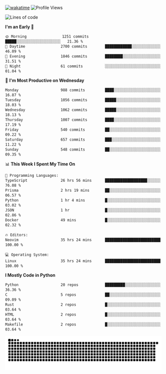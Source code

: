 [![wakatime](https://wakatime.com/badge/user/b920b284-3cde-4cd4-b72e-f7f22d050b16.svg)](https://wakatime.com/@b920b284-3cde-4cd4-b72e-f7f22d050b16)
![Profile Views](http://img.shields.io/badge/Profile%20Views-4586-blue)
<!--START_SECTION:waka-->
![Lines of code](https://img.shields.io/badge/From%20Hello%20World%20I%27ve%20Written-5.2%20million%20lines%20of%20code-blue)

**I'm an Early 🐤** 

```text
🌞 Morning                1251 commits        █████░░░░░░░░░░░░░░░░░░░░   21.36 % 
🌆 Daytime                2700 commits        ████████████░░░░░░░░░░░░░   46.09 % 
🌃 Evening                1846 commits        ████████░░░░░░░░░░░░░░░░░   31.51 % 
🌙 Night                  61 commits          ░░░░░░░░░░░░░░░░░░░░░░░░░   01.04 % 
```
📅 **I'm Most Productive on Wednesday** 

```text
Monday                   988 commits         ████░░░░░░░░░░░░░░░░░░░░░   16.87 % 
Tuesday                  1056 commits        █████░░░░░░░░░░░░░░░░░░░░   18.03 % 
Wednesday                1062 commits        █████░░░░░░░░░░░░░░░░░░░░   18.13 % 
Thursday                 1007 commits        ████░░░░░░░░░░░░░░░░░░░░░   17.19 % 
Friday                   540 commits         ██░░░░░░░░░░░░░░░░░░░░░░░   09.22 % 
Saturday                 657 commits         ███░░░░░░░░░░░░░░░░░░░░░░   11.22 % 
Sunday                   548 commits         ██░░░░░░░░░░░░░░░░░░░░░░░   09.35 % 
```


📊 **This Week I Spent My Time On** 

```text
💬 Programming Languages: 
TypeScript               26 hrs 56 mins      ███████████████████░░░░░░   76.08 % 
Prisma                   2 hrs 19 mins       ██░░░░░░░░░░░░░░░░░░░░░░░   06.57 % 
Python                   1 hr 4 mins         █░░░░░░░░░░░░░░░░░░░░░░░░   03.02 % 
JSON                     1 hr                █░░░░░░░░░░░░░░░░░░░░░░░░   02.86 % 
Docker                   49 mins             █░░░░░░░░░░░░░░░░░░░░░░░░   02.32 % 

🔥 Editors: 
Neovim                   35 hrs 24 mins      █████████████████████████   100.00 % 

💻 Operating System: 
Linux                    35 hrs 24 mins      █████████████████████████   100.00 % 
```

**I Mostly Code in Python** 

```text
Python                   20 repos            █████████░░░░░░░░░░░░░░░░   36.36 % 
C                        5 repos             ██░░░░░░░░░░░░░░░░░░░░░░░   09.09 % 
Rust                     2 repos             █░░░░░░░░░░░░░░░░░░░░░░░░   03.64 % 
HTML                     2 repos             █░░░░░░░░░░░░░░░░░░░░░░░░   03.64 % 
Makefile                 2 repos             █░░░░░░░░░░░░░░░░░░░░░░░░   03.64 % 
```




<!--END_SECTION:waka-->
![Snake animation](https://raw.githubusercontent.com/timmypidashev/timmypidashev/main/commits.svg)
